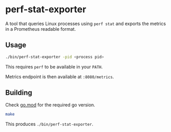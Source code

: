 # perf-stat-exporter

A tool that queries Linux processes using `perf stat` and exports the metrics 
in a Prometheus readable format.

## Usage

```bash
./bin/perf-stat-exporter -pid <process pid>
```

This requires `perf` to be available in your `PATH`.

Metrics endpoint is then available at `:8080/metrics`.

## Building

Check [go.mod](./go.mod) for the required go version.

```bash
make
```

This produces `./bin/perf-stat-exporter`.

